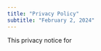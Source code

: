 ```yaml
---
title: "Privacy Policy"
subtitle: "February 2, 2024"
---
```


<div>
<span>
<span>
<span>
This privacy notice for
</span>
</span>
</span>
</div>
